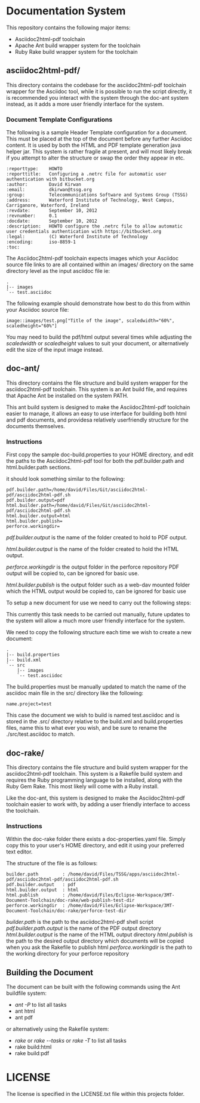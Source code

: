 # Documentation System
This repository contains the following major items:

- Asciidoc2html-pdf toolchain 
- Apache Ant build wrapper system for the toolchain
- Ruby Rake build wrapper system for the toolchain


## asciidoc2html-pdf/
This directory contains the codebase for the asciidoc2html-pdf toolchain wrapper for the Asciidoc tool, while it is possible to run
the script directly, it is recommended you interact with the system through the doc-ant system instead, as it adds
a more user friendly interface for the system.


### Document Template Configurations
The following is a sample Header Template configuration for a document. This must be placed at the top of the document
before any further Asciidoc content. It is used by both the HTML and PDF template generation java helper jar.
This system is rather fragile at present, and will most likely break if you attempt to alter the structure or swap
the order they appear in etc.


    :reporttype:    HOWTO
    :reporttitle:   Configuring a .netrc file for automatic user authentication with bitbucket.org
    :author:        David Kirwan
    :email:         dkirwan@tssg.org
    :group:         Telecommunications Software and Systems Group (TSSG)
    :address:       Waterford Institute of Technology, West Campus, Carriganore, Waterford, Ireland 
    :revdate:       September 10, 2012
    :revnumber:     0.1
    :docdate:       September 10, 2012
    :description:   HOWTO configure the .netrc file to allow automatic user credentials authentication with https://bitbucket.org
    :legal:         (C) Waterford Institute of Technology
    :encoding:      iso-8859-1
    :toc:

The Asciidoc2html-pdf toolchain expects images which your Asciidoc source file links to are all contained within an images/
directory on the same directory level as the input asciidoc file ie:

    .
    |-- images
    `-- test.asciidoc

The following example should demonstrate how best to do this from within your Asciidoc source file:

    image::images/test.png["Title of the image", scaledwidth="60%", scaledheight="60%"]

You may need to build the pdf/html output several times while adjusting the _scaledwidth_ or _scaledheight_ values to suit
your document, or alternatively edit the size of the input image instead.

## doc-ant/
This directory contains the file structure and build system wrapper for the asciidoc2html-pdf toolchain. This system is an Ant
build file, and requires that Apache Ant be installed on the system PATH.

This ant build system is designed to make the Asciidoc2html-pdf toolchain easier to manage, it allows an easy to use
interface for building both html and pdf documents, and providesa relatively userfriendly structure for the documents
themselves.

### Instructions
First copy the sample doc-build.properties to your HOME directory, and edit the paths to the Asciidoc2html-pdf
tool for both the pdf.builder.path and html.builder.path sections.

it should look something similar to the following:

    pdf.builder.path=/home/david/Files/Git/asciidoc2html-pdf/asciidoc2html-pdf.sh
    pdf.builder.output=pdf
    html.builder.path=/home/david/Files/Git/asciidoc2html-pdf/asciidoc2html-pdf.sh
    html.builder.output=html
    html.builder.publish=
    perforce.workingdir=

_pdf.builder.output_ is the name of the folder created to hold to PDF output.

_html.builder.output_ is the name of the folder created to hold the HTML output.

_perforce.workingdir_ is the output folder in the perforce repository PDF output will be copied to, can be ignored for basic use.

_html.builder.publish_ is the output folder such as a web-dav mounted folder which the HTML output would be copied to, can be ignored for basic use

To setup a new document for use we need to carry out the following steps:

This currently this task needs to be carried out manually, future updates to the system will allow
a much more user friendly interface for the system.

We need to copy the following structure each time we wish to create a new document:

    .
    |-- build.properties
    |-- build.xml
    `-- src
        |-- images
        `-- test.asciidoc

The build.properties must be manually updated to match the name of the asciidoc main file in the src/ directory like the following:

    name.project=test

This case the document we wish to build is named test.asciidoc and is stored in the .src/ directory relative to the build.xml and
build.properties files, name this to what ever you wish, and be sure to rename the ./src/test.asciidoc to match.


## doc-rake/
This directory contains the file structure and build system wrapper for the asciidoc2html-pdf toolchain. This system is a Rakefile
build system and requires the Ruby programming language to be installed, along with the Ruby Gem Rake. This most likely will come 
with a Ruby install.

Like the doc-ant, this system is designed to make the Asciidoc2html-pdf toolchain easier to work with, by adding a user friendly
interface to access the toolchain.

### Instructions
Within the doc-rake folder there exists a doc-properties.yaml file. Simply copy this to your user's HOME directory, and edit it
using your preferred text editor. 

The structure of the file is as follows:

    builder.path         : /home/david/Files/TSSG/apps/asciidoc2html-pdf/asciidoc2html-pdf/asciidoc2html-pdf.sh
    pdf.builder.output   : pdf
    html.builder.output  : html
    html.publish         : /home/david/Files/Eclipse-Workspace/3MT-Document-Toolchain/doc-rake/web-publish-test-dir
    perforce.workingdir  : /home/david/Files/Eclipse-Workspace/3MT-Document-Toolchain/doc-rake/perforce-test-dir


_builder.path_ is the path to the asciidoc2html-pdf shell script
_pdf.builder.path.output_ is the name of the PDF output directory
_html.builder.output_ is the name of the HTML output directory
_html.publish_ is the path to the desired output directory which documents will be copied when you ask the Rakefile to publish html
_perforce.workingdir_ is the path to the working directory for your perforce repository


## Building the Document
The document can be built with the following commands using the Ant buildfile system:

- _ant -P_ to list all tasks
- ant html
- ant pdf

or alternatively using the Rakefile system:

- _rake_ or _rake --tasks_ or _rake -T_ to list all tasks
- rake build:html
- rake build:pdf

# LICENSE
The license is specified in the LICENSE.txt file within this projects folder.
